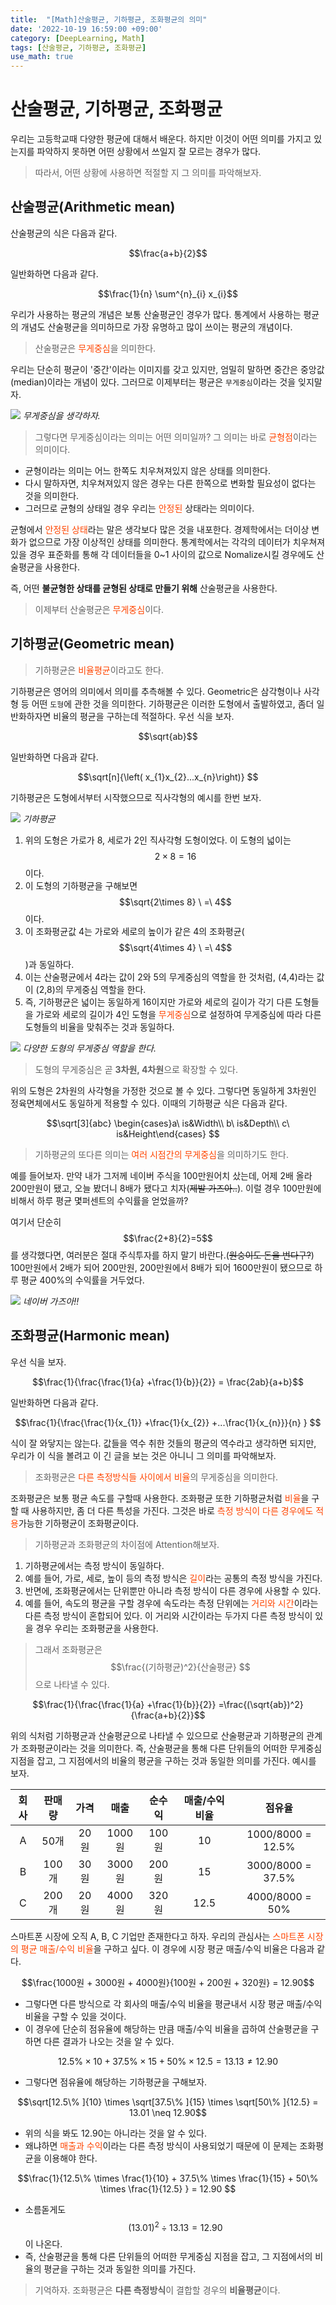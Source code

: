 ```yaml
---
title:  "[Math]산술평균, 기하평균, 조화평균의 의미"
date: '2022-10-19 16:59:00 +09:00'
category: [DeepLearning, Math]
tags: [산술평균, 기하평균, 조화평균]
use_math: true
---
```


# 산술평균, 기하평균, 조화평균
우리는 고등학교때 다양한 평균에 대해서 배운다. 하지만 이것이 어떤 의미를 가지고 있는지를 파악하지 못하면 어떤 상황에서 쓰일지 잘 모르는 경우가 많다. 

> 따라서, 어떤 상황에 사용하면 적절할 지 그 의미를 파악해보자.

## 산술평균(Arithmetic mean)
산술평균의 식은 다음과 같다.

$$\frac{a+b}{2}$$

일반화하면 다음과 같다.

$$\frac{1}{n} \sum^{n}_{i} x_{i}$$

우리가 사용하는 평균의 개념은 보통 산술평균인 경우가 많다. 통계에서 사용하는 평균의 개념도 산술평균을 의미하므로 가장 유명하고 많이 쓰이는 평균의 개념이다.

> 산술평균은 <font color='OrangeRed'>무게중심</font>을 의미한다.

우리는 단순히 평균이 '중간'이라는 이미지를 갖고 있지만, 엄밀히 말하면 중간은 중앙값(median)이라는 개념이 있다. 그러므로 이제부터는 평균은 `무게중심`이라는 것을 잊지말자.

![](/assets/img/2022-10-19/1.png)
*무게중심을 생각하자.*

> 그렇다면 무게중심이라는 의미는 어떤 의미일까? 그 의미는 바로 <font color='OrangeRed'>균형점</font>이라는 의미이다.

- 균형이라는 의미는 어느 한쪽도 치우쳐져있지 않은 상태를 의미한다.
- 다시 말하자면, 치우쳐져있지 않은 경우는 다른 한쪽으로 변화할 필요성이 없다는 것을 의미한다.
- 그러므로 균형의 상태일 경우 우리는 <font color='OrangeRed'>안정된</font> 상태라는 의미이다.

균형에서 <font color='OrangeRed'>안정된 상태</font>라는 말은 생각보다 많은 것을 내포한다. 경제학에서는 더이상 변화가 없으므로 가장 이상적인 상태를 의미한다. 통계학에서는 각각의 데이터가 치우쳐져있을 경우 표준화를 통해 각 데이터들을 0~1 사이의 값으로 Nomalize시킬 경우에도 산술평균을 사용한다.


즉, 어떤 **불균형한 상태를 균형된 상태로 만들기 위해** 산술평균을 사용한다.

> 이제부터 산술평균은 <font color='OrangeRed'>무게중심</font>이다. 

## 기하평균(Geometric mean)

> 기하평균은 <font color='OrangeRed'>비율평균</font>이라고도 한다.

기하평균은 영어의 의미에서 의미를 추측해볼 수 있다. Geometric은 삼각형이나 사각형 등 어떤 `도형`에 관한 것을 의미한다. 기하평균은 이러한 도형에서 출발하였고, 좀더 일반화하자면 비율의 평균을 구하는데 적절하다. 우선 식을 보자.

$$\sqrt{ab}$$

일반화하면 다음과 같다.

$$\sqrt[n]{\left( x_{1}x_{2}...x_{n}\right)} $$

기하평균은 도형에서부터 시작했으므로 직사각형의 예시를 한번 보자.

![](/assets/img/2022-10-19/2.gif)
*기하평균*

1. 위의 도형은 가로가 8, 세로가 2인 직사각형 도형이었다. 이 도형의 넓이는 $$2\times 8 = 16$$이다.
2. 이 도형의 기하평균을 구해보면 $$\sqrt{2\times 8} \  =\  4$$이다.
3. 이 조화평균값 4는 가로와 세로의 높이가 같은 4의 조화평균($$\sqrt{4\times 4} \  =\  4$$)과 동일하다.
4. 이는 산술평균에서 4라는 값이 2와 5의 무게중심의 역할을 한 것처럼, (4,4)라는 값이 (2,8)의 무게중심 역할을 한다.
5. 즉, 기하평균은 넓이는 동일하게 16이지만 가로와 세로의 길이가 각기 다른 도형들을 가로와 세로의 길이가 4인 도형을 <font color='OrangeRed'>무게중심</font>으로 설정하여 무게중심에 따라 다른 도형들의 비율을 맞춰주는 것과 동일하다.

![](/assets/img/2022-10-19/4.png)
*다양한 도형의 무게중심 역할을 한다.*

> 도형의 무게중심은 곧 **3차원, 4차원**으로 확장할 수 있다.

위의 도형은 2차원의 사각형을 가정한 것으로 볼 수 있다. 그렇다면 동일하게 3차원인 정육면체에서도 동일하게 적용할 수 있다. 이때의 기하평균 식은 다음과 같다.

$$\sqrt[3]{abc} \begin{cases}a\  is&Width\\ b\  is&Depth\\ c\  is&Height\end{cases} $$

> 기하평균의 또다른 의미는 <font color='OrangeRed'>여러 시점간의 무게중심</font>을 의미하기도 한다.

예를 들어보자. 만약 내가 그저께 네이버 주식을 100만원어치 샀는데, 어제 2배 올라 200만원이 됐고, 오늘 봤더니 8배가 됐다고 치자(~~제발 가즈아..~~). 이럴 경우 100만원에 비해서 하루 평균 몇퍼센트의 수익률을 얻었을까?


여기서 단순히 $$\frac{2+8}{2}=5$$를 생각했다면, 여러분은 절대 주식투자를 하지 말기 바란다.(~~원숭이도 돈을 번다구?~~) 100만원에서 2배가 되어 200만원, 200만원에서 8배가 되어 1600만원이 됐으므로 하루 평균 400%의 수익률을 거두었다.

![](/assets/img/2022-10-19/3.png)
*네이버 가즈아!!*

## 조화평균(Harmonic mean)
우선 식을 보자.

$$\frac{1}{\frac{\frac{1}{a} +\frac{1}{b}}{2}} = \frac{2ab}{a+b}$$

일반화하면 다음과 같다.

$$\frac{1}{\frac{\frac{1}{x_{1}} +\frac{1}{x_{2}} +...\frac{1}{x_{n}}}{n} } $$

식이 잘 와닿지는 않는다. 값들을 역수 취한 것들의 평균의 역수라고 생각하면 되지만, 우리가 이 식을 볼려고 이 긴 글을 보는 것은 아니니 그 의미를 파악해보자.

> 조화평균은 <font color='OrangeRed'>다른 측정방식들 사이에서 비율</font>의 무게중심을 의미한다.

조화평균은 보통 평균 속도를 구할때 사용한다. 조화평균 또한 기하평균처럼 <font color='OrangeRed'>비율</font>을 구할 때 사용하지만, 좀 더 다른 특성을 가진다. 그것은 바로 <font color='OrangeRed'>측정 방식이 다른 경우에도 적용</font>가능한 기하평균이 조화평균이다.

> 기하평균과 조화평균의 차이점에 Attention해보자.

1. 기하평균에서는 측정 방식이 동일하다.
2. 예를 들어, 가로, 세로, 높이 등의 측정 방식은 <font color='OrangeRed'>길이</font>라는 공통의 측정 방식을 가진다.
3. 반면에, 조화평균에서는 단위뿐만 아니라 측정 방식이 다른 경우에 사용할 수 있다.
4. 예를 들어, 속도의 평균을 구할 경우에 속도라는 측정 단위에는 <font color='OrangeRed'>거리와 시간</font>이라는 다른 측정 방식이 혼합되어 있다. 이 거리와 시간이라는 두가지 다른 측정 방식이 있을 경우 우리는 조화평균을 사용한다.

> 그래서 조화평균은 $$\frac{(기하평균)^2}{산술평균} $$으로 나타낼 수 있다.

$$\frac{1}{\frac{\frac{1}{a} +\frac{1}{b}}{2}} =\frac{(\sqrt{ab})^2}{\frac{a+b}{2}}$$

위의 식처럼 기하평균과 산술평균으로 나타낼 수 있으므로 산술평균과 기하평균의 관계가 조화평균이라는 것을 의미한다. 즉, 산술평균을 통해 다른 단위들의 어떠한 무게중심 지점을 잡고, 그 지점에서의 비율의 평균을 구하는 것과 동일한 의미를 가진다. 예시를 보자.


| 회사 | 판매량 | 가격 | 매출 | 순수익 | 매출/수익 비율 | 점유율 |
| :---: | :---: | :---: | :---: | :---: | :---: | :---: |
| A | 50개 | 20원 | 1000원 | 100원 | 10 | 1000/8000 = 12.5% |
| B | 100개 | 30원 | 3000원 | 200원 | 15 | 3000/8000 = 37.5%|
| C | 200개 | 20원 | 4000원 | 320원 | 12.5 | 4000/8000 = 50%|

스마트폰 시장에 오직 A, B, C 기업만 존재한다고 하자. 우리의 관심사는 <font color='OrangeRed'>스마트폰 시장의 평균 매출/수익 비율</font>을 구하고 싶다. 이 경우에 시장 평균 매출/수익 비율은 다음과 같다.

$$\frac{1000원 + 3000원 + 4000원}{100원 + 200원 + 320원} = 12.90$$

-  그렇다면 다른 방식으로 각 회사의 매출/수익 비율을 평균내서 시장 평균 매출/수익 비율을 구할 수 있을 것이다.
- 이 경우에 단순히 점유율에 해당하는 만큼 매출/수익 비율을 곱하여 산술평균을 구하면 다른 결과가 나오는 것을 알 수 있다.

$$ 12.5\% \times 10 + 37.5\% \times 15 + 50\% \times 12.5 = 13.13 \neq 12.90$$

- 그렇다면 점유율에 해당하는 기하평균을 구해보자.

$$\sqrt[12.5\% ]{10} \times \sqrt[37.5\% ]{15} \times \sqrt[50\% ]{12.5} = 13.01 \neq 12.90$$

- 위의 식을 봐도 12.90는 아니라는 것을 알 수 있다.
- 왜냐하면 <font color='OrangeRed'>매출과 수익</font>이라는 다른 측정 방식이 사용되었기 때문에 이 문제는 조화평균을 이용해야 한다.

$$\frac{1}{12.5\% \times \frac{1}{10} + 37.5\% \times \frac{1}{15} + 50\% \times \frac{1}{12.5} } = 12.90 $$

- 소름돋게도 $$(13.01)^2 \div 13.13 = 12.90$$이 나온다.
- 즉, 산술평균을 통해 다른 단위들의 어떠한 무게중심 지점을 잡고, 그 지점에서의 비율의 평균을 구하는 것과 동일한 의미를 가진다.

> 기억하자. 조화평균은 **다른 측정방식**이 결합할 경우의 **비율평균**이다.
